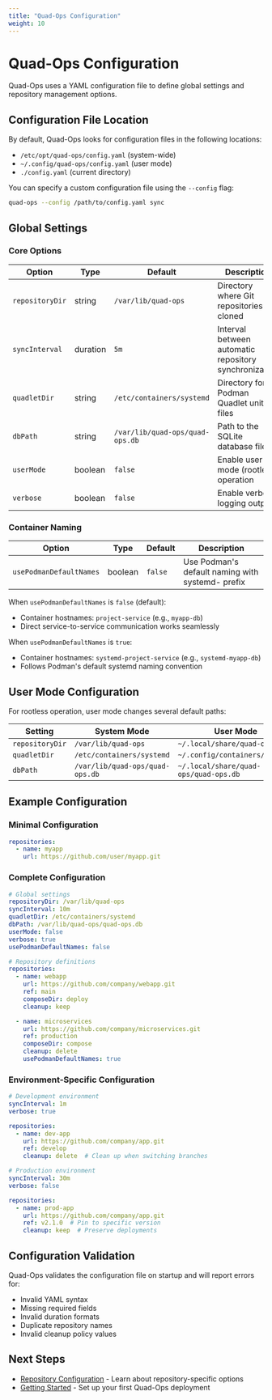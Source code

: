 ```yaml
---
title: "Quad-Ops Configuration"
weight: 10
---
```


# Quad-Ops Configuration

Quad-Ops uses a YAML configuration file to define global settings and repository management options.

## Configuration File Location

By default, Quad-Ops looks for configuration files in the following locations:

- `/etc/opt/quad-ops/config.yaml` (system-wide)
- `~/.config/quad-ops/config.yaml` (user mode)
- `./config.yaml` (current directory)

You can specify a custom configuration file using the `--config` flag:

```bash
quad-ops --config /path/to/config.yaml sync
```

## Global Settings

### Core Options

| Option | Type | Default | Description |
|--------|------|---------|-------------|
| `repositoryDir` | string | `/var/lib/quad-ops` | Directory where Git repositories are cloned |
| `syncInterval` | duration | `5m` | Interval between automatic repository synchronization |
| `quadletDir` | string | `/etc/containers/systemd` | Directory for Podman Quadlet unit files |
| `dbPath` | string | `/var/lib/quad-ops/quad-ops.db` | Path to the SQLite database file |
| `userMode` | boolean | `false` | Enable user-mode (rootless) operation |
| `verbose` | boolean | `false` | Enable verbose logging output |

### Container Naming

| Option | Type | Default | Description |
|--------|------|---------|-------------|
| `usePodmanDefaultNames` | boolean | `false` | Use Podman's default naming with systemd- prefix |

When `usePodmanDefaultNames` is `false` (default):
- Container hostnames: `project-service` (e.g., `myapp-db`)
- Direct service-to-service communication works seamlessly

When `usePodmanDefaultNames` is `true`:
- Container hostnames: `systemd-project-service` (e.g., `systemd-myapp-db`)
- Follows Podman's default systemd naming convention

## User Mode Configuration

For rootless operation, user mode changes several default paths:

| Setting | System Mode | User Mode |
|---------|-------------|-----------|
| `repositoryDir` | `/var/lib/quad-ops` | `~/.local/share/quad-ops` |
| `quadletDir` | `/etc/containers/systemd` | `~/.config/containers/systemd` |
| `dbPath` | `/var/lib/quad-ops/quad-ops.db` | `~/.local/share/quad-ops/quad-ops.db` |

## Example Configuration

### Minimal Configuration

```yaml
repositories:
  - name: myapp
    url: https://github.com/user/myapp.git
```

### Complete Configuration

```yaml
# Global settings
repositoryDir: /var/lib/quad-ops
syncInterval: 10m
quadletDir: /etc/containers/systemd
dbPath: /var/lib/quad-ops/quad-ops.db
userMode: false
verbose: true
usePodmanDefaultNames: false

# Repository definitions
repositories:
  - name: webapp
    url: https://github.com/company/webapp.git
    ref: main
    composeDir: deploy
    cleanup: keep

  - name: microservices
    url: https://github.com/company/microservices.git
    ref: production
    composeDir: compose
    cleanup: delete
    usePodmanDefaultNames: true
```

### Environment-Specific Configuration

```yaml
# Development environment
syncInterval: 1m
verbose: true

repositories:
  - name: dev-app
    url: https://github.com/company/app.git
    ref: develop
    cleanup: delete  # Clean up when switching branches
```

```yaml
# Production environment
syncInterval: 30m
verbose: false

repositories:
  - name: prod-app
    url: https://github.com/company/app.git
    ref: v2.1.0  # Pin to specific version
    cleanup: keep  # Preserve deployments
```

## Configuration Validation

Quad-Ops validates the configuration file on startup and will report errors for:

- Invalid YAML syntax
- Missing required fields
- Invalid duration formats
- Duplicate repository names
- Invalid cleanup policy values

## Next Steps

- [Repository Configuration](repository-configuration) - Learn about repository-specific options
- [Getting Started](../getting-started) - Set up your first Quad-Ops deployment